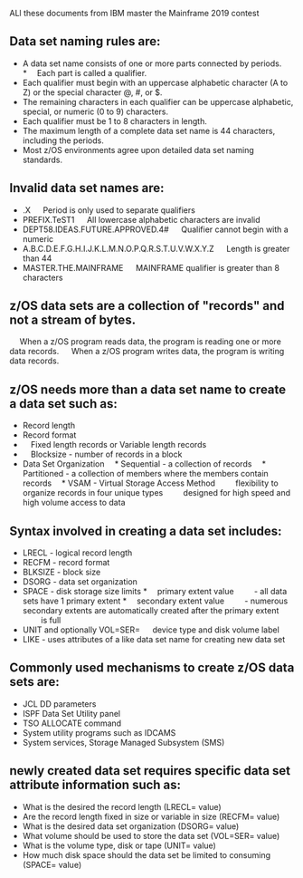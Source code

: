ALl these documents from IBM master the Mainframe 2019 contest


## Data set naming rules are:

* A data set name consists of one or more parts connected by periods.
*  Each part is called a qualifier.
* Each qualifier must begin with an uppercase alphabetic character (A to Z) or the special character @, #, or $.
* The remaining characters in each qualifier can be uppercase alphabetic, special, or numeric (0 to 9) characters.
* Each qualifier must be 1 to 8 characters in length.
* The maximum length of a complete data set name is 44 characters, including the periods.
* Most z/OS environments agree upon detailed data set naming standards.

## Invalid data set names are:

* .X
  Period is only used to separate qualifiers
* PREFIX.TeST1
  All lowercase alphabetic characters are invalid
* DEPT58.IDEAS.FUTURE.APPROVED.4#
  Qualifier cannot begin with a numeric
* A.B.C.D.E.F.G.H.I.J.K.L.M.N.O.P.Q.R.S.T.U.V.W.X.Y.Z
  Length is greater than 44
* MASTER.THE.MAINFRAME
  MAINFRAME qualifier is greater than 8 characters
  
 ## z/OS data sets are a collection of "records" and not a stream of bytes.
  When a z/OS program reads data, the program is reading one or more data records.
  When a z/OS program writes data, the program is writing data records.
  
 ## z/OS needs more than a data set name to create a data set such as:

* Record length
* Record format
*  Fixed length records or Variable length records
*  Blocksize - number of records in a block
* Data Set Organization
 * Sequential - a collection of records
 * Partitioned - a collection of members where the members contain records
 * VSAM - Virtual Storage Access Method
   flexibility to organize records in four unique types
   designed for high speed and high volume access to data

 ## Syntax involved in creating a data set includes:

* LRECL - logical record length
* RECFM - record format
* BLKSIZE - block size
* DSORG - data set organization
* SPACE - disk storage size limits
*  primary extent value
   - all data sets have 1 primary extent
*  secondary extent value
   - numerous secondary extents are automatically created after the primary extent
     is full
* UNIT and optionally VOL=SER=
  device type and disk volume label
* LIKE - uses attributes of a like data set name for creating new data set

 ## Commonly used mechanisms to create z/OS data sets are:
* JCL DD parameters
* ISPF Data Set Utility panel
* TSO ALLOCATE command
* System utility programs such as IDCAMS
* System services, Storage Managed Subsystem (SMS)

 ## newly created data set requires specific data set attribute information such as:

* What is the desired the record length (LRECL= value)
* Are the record length fixed in size or variable in size (RECFM= value)
* What is the desired data set organization (DSORG= value)
* What volume should be used to store the data set (VOL=SER= value)
* What is the volume type, disk or tape (UNIT= value)
* How much disk space should the data set be limited to consuming (SPACE= value)
